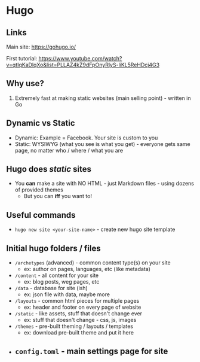 # Hugo

## Links

Main site: https://gohugo.io/

First tutorial: https://www.youtube.com/watch?v=qtIqKaDlqXo&list=PLLAZ4kZ9dFpOnyRlyS-liKL5ReHDcj4G3

## Why use?

1. Extremely fast at making static websites (main selling point) - written in Go

## Dynamic vs Static

-   Dynamic: Example = Facebook. Your site is custom to you
-   Static: WYSIWYG (what you see is what you get) - everyone gets same page, no matter who / where / what you are

## Hugo does _static_ sites

-   You **can** make a site with NO HTML - just Markdown files - using dozens of provided themes
    -   But you can **iff** you want to!

## Useful commands

-   `hugo new site <your-site-name>` - create new hugo site template

## Initial hugo folders / files

-   `/archetypes` (advanced) - common content type(s) on your site
    -   ex: author on pages, languages, etc (like metadata)
-   `/content` - all content for your site
    -   ex: blog posts, weg pages, etc
-   `/data` - database for site (ish)
    -   ex: json file with data, maybe more
-   `/layouts` - common html pieces for multiple pages
    -   ex: header and footer on every page of website
-   `/static` - like assets, stuff that doesn't change ever
    -   ex: stuff that doesn't change - css, js, images
-   `/themes` - pre-built theming / layouts / templates
    -   ex: download pre-built theme and put it here
-   `config.toml` - main settings page for site
    -
